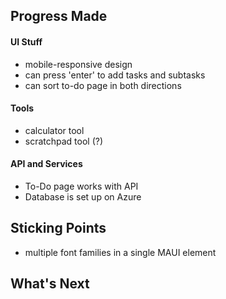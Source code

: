 ## Progress Made
#### UI Stuff
- mobile-responsive design
- can press 'enter' to add tasks and subtasks
- can sort to-do page in both directions

#### Tools
- calculator tool
- scratchpad tool (?)

#### API and Services
- To-Do page works with API
- Database is set up on Azure

## Sticking Points
- multiple font families in a single MAUI element

## What's Next

